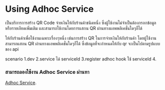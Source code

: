 # Using Adhoc Service
เป็นบริการการสร้าง QR Code จ่ายเงินให้กับร้านค้าชนิดหนึ่ง ซึ่งผู้ใช้งานไม่จำเป็นต้องกรอกข้อมูลหรือรายเอียดเพิ่มเติม และสามารถใช้งานโดยการแสกน QR ผ่านทางแอพพลิเคชั่นใดๆก็ได้

ให้กับร้านค้าเพื่อใช้งานเฉพาะเรื่องๆหนึ่ง เช่นการสร้าง QR ในการจ่ายเงินให้กับร้านค้า โดยผู้ใช้งานสามารถแสกน QR ผ่านทางแอพพลิเคชั่นใดๆก็ได้ ซึ่งข้อมูลที่จะกำหนดให้กับ qr จะเป็นไปตามรูปแบบของ api

scenario
1.dev
2.service ได้ serviceId
3.register adhoc hook ใช้ serviceId
4.

### สามารถลองใช้งาน Adhoc Service ผ่านทา
[Adhoc Service](https://google.com).